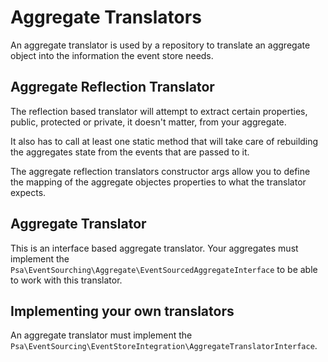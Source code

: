 # Aggregate Translators

An aggregate translator is used by a repository to translate an aggregate object into the information the event store needs.

## Aggregate Reflection Translator

The reflection based translator will attempt to extract certain properties, public, protected or private, it doesn't matter, from your aggregate.

It also has to call at least one static method that will take care of rebuilding the aggregates state from the events that are passed to it. 

The aggregate reflection translators constructor args allow you to define the mapping of the aggregate objectes properties to what the translator expects.

## Aggregate Translator

This is an interface based aggregate translator. Your aggregates must implement the `Psa\EventSourching\Aggregate\EventSourcedAggregateInterface` to be able to work with this translator.

## Implementing your own translators

An aggregate translator must implement the `Psa\EventSourcing\EventStoreIntegration\AggregateTranslatorInterface`.
